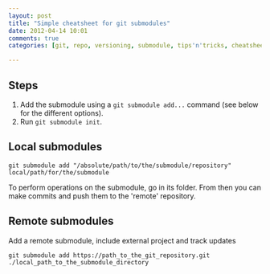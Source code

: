 ```yaml
---
layout: post
title: "Simple cheatsheet for git submodules"
date: 2012-04-14 10:01
comments: true
categories: [git, repo, versioning, submodule, tips'n'tricks, cheatsheet]

---
```

## Steps

1. Add the submodule using a `git submodule add...` command (see below for the different options).
2. Run `git submodule init`.

## Local submodules

```
git submodule add "/absolute/path/to/the/submodule/repository" local/path/for/the/submodule
```

To perform operations on the submodule, go in its folder. From then you can make commits and push them to the 'remote' repository.

## Remote submodules

Add a remote submodule, include external project and track updates

    git submodule add https://path_to_the_git_repository.git ./local_path_to_the_submodule_directory